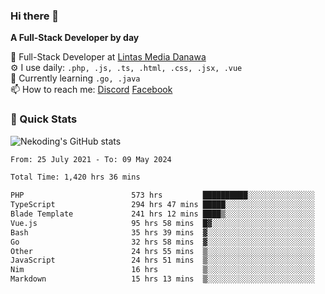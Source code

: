 ### Hi there 👋

**A Full-Stack Developer by day**

🔭 Full-Stack Developer at [Lintas Media Danawa](https://www.lintasmediadanawa.com/)  
⚙️ I use daily: `.php, .js, .ts, .html, .css, .jsx, .vue`  
🌱 Currently learning `.go, .java`  
📫 How to reach me: [Discord](https://discordapp.com/users/984448732999327766)  [Facebook](https://fb.me/tyvandi)  

### 🚀 Quick Stats  

![Nekoding's GitHub stats](https://github-readme-stats.vercel.app/api?username=nekoding&show_icons=true)

<!--START_SECTION:waka-->

```txt
From: 25 July 2021 - To: 09 May 2024

Total Time: 1,420 hrs 36 mins

PHP                        573 hrs         ██████████░░░░░░░░░░░░░░░   39.64 %
TypeScript                 294 hrs 47 mins █████░░░░░░░░░░░░░░░░░░░░   20.39 %
Blade Template             241 hrs 12 mins ████▒░░░░░░░░░░░░░░░░░░░░   16.69 %
Vue.js                     95 hrs 58 mins  █▓░░░░░░░░░░░░░░░░░░░░░░░   06.64 %
Bash                       35 hrs 39 mins  ▓░░░░░░░░░░░░░░░░░░░░░░░░   02.47 %
Go                         32 hrs 58 mins  ▓░░░░░░░░░░░░░░░░░░░░░░░░   02.28 %
Other                      24 hrs 55 mins  ▒░░░░░░░░░░░░░░░░░░░░░░░░   01.72 %
JavaScript                 24 hrs 51 mins  ▒░░░░░░░░░░░░░░░░░░░░░░░░   01.72 %
Nim                        16 hrs          ▒░░░░░░░░░░░░░░░░░░░░░░░░   01.11 %
Markdown                   15 hrs 13 mins  ▒░░░░░░░░░░░░░░░░░░░░░░░░   01.05 %
```

<!--END_SECTION:waka-->

<!--
**nekoding/nekoding** is a ✨ _special_ ✨ repository because its `README.md` (this file) appears on your GitHub profile.

Here are some ideas to get you started:

- 🔭 I’m currently working on ...
- 🌱 I’m currently learning ...
- 👯 I’m looking to collaborate on ...
- 🤔 I’m looking for help with ...
- 💬 Ask me about ...
- 📫 How to reach me: ...
- 😄 Pronouns: ...
- ⚡ Fun fact: ...
-->
